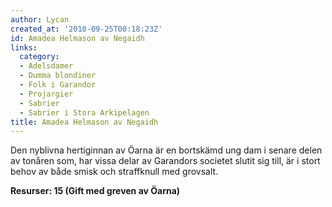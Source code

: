 ```yaml
---
author: Lycan
created_at: '2010-09-25T00:18:23Z'
id: Amadea Helmason av Negaidh
links:
  category:
  - Adelsdamer
  - Dumma blondiner
  - Folk i Garandor
  - Projargier
  - Sabrier
  - Sabrier i Stora Arkipelagen
title: Amadea Helmason av Negaidh
---
```


Den nyblivna hertiginnan av Öarna är en bortskämd ung dam i senare delen av tonåren som, har vissa
delar av Garandors societet slutit sig till, är i stort behov av både smisk och straffknull med
grovsalt.

**Resurser: 15 (Gift med greven av Öarna)**  